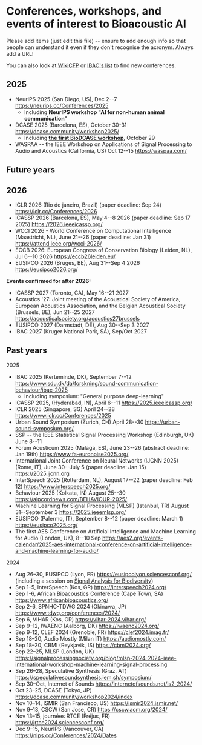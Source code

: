 
Conferences, workshops, and events of interest to Bioacoustic AI
==============================================

Please add items (just edit this file) -- ensure to add enough info so that people can understand it even if they don't recognise the acronym. Always add a URL!

You can also look at [WikiCFP](http://www.wikicfp.com/)  or [IBAC's list](https://www.ibac.info/meetings) to find new conferences.


2025
----

* NeurIPS 2025 (San Diego, US), Dec 2--7 https://neurips.cc/Conferences/2025
    * Including **NeurIPS workshop "AI for non-human animal communication"**
* DCASE 2025 (Barcelona, ES), October 30-31 https://dcase.community/workshop2025/
    * Including **[the first BioDCASE workshop](https://biodcase.github.io/workshop2025/)**, October 29
* WASPAA -- the IEEE Workshop on Applications of Signal Processing to Audio and Acoustics (California, US) Oct 12--15 https://waspaa.com/

Future years
------------

2026
----

* ICLR 2026 (Rio de janeiro, Brazil) (paper deadline: Sep 24) https://iclr.cc/Conferences/2026
* ICASSP 2026 (Barcelona, ES), May 4--8 2026 (paper deadline: Sep 17 2025) https://2026.ieeeicassp.org/
* WCCI 2026 - World Conference on Computational Intelligence (Maastricht, NL), June 21--26 (paper deadline: Jan 31) https://attend.ieee.org/wcci-2026/ 
* ECCB 2026: European Congress of Conservation Biology (Leiden, NL), Jul 6--10 2026 https://eccb26leiden.eu/
* EUSIPCO 2026 (Bruges, BE), Aug 31--Sep 4 2026 https://eusipco2026.org/

**Events confirmed for after 2026:**

* ICASSP 2027 (Toronto, CA), May 16--21 2027
* Acoustics '27: Joint meeting of the Acoustical Society of America, European Acoustics Association, and the Belgian Acoustical Society (Brussels, BE), Jun 21--25 2027 https://acousticalsociety.org/acoustics27brussels
* EUSIPCO 2027 (Darmstadt, DE), Aug 30--Sep 3 2027
* IBAC 2027 (Kruger National Park, SA), Sep/Oct 2027


Past years
----------

2025

* IBAC 2025 (Kerteminde, DK), September 7--12 https://www.sdu.dk/da/forskning/sound-communication-behaviour/ibac-2025
     * Including symposium: "General purpose deep-learning"
* ICASSP 2025, (Hyderabad, IN), April 6--11 https://2025.ieeeicassp.org/
* ICLR 2025 (Singapore, SG) April 24--28 https://www.iclr.cc/Conferences/2025
* Urban Sound Symposium (Zurich, CH) April 28--30 https://urban-sound-symposium.org/
* SSP -- the IEEE Statistical Signal Processing Workshop (Edinburgh, UK) June 8--11
* Forum Acusticum 2025 (Malaga, ES), June 23--26 (abstract deadline: Jan 19th) https://www.fa-euronoise2025.org/
* International Joint Conference on Neural Networks (IJCNN 2025) (Rome, IT), June 30--July 5 (paper deadline: Jan 15) https://2025.ijcnn.org
* InterSpeech 2025 (Rotterdam, NL), August 17--22 (paper deadline: Feb 12) https://www.interspeech2025.org/
* Behaviour 2025 (Kolkata, IN) August 25--30 https://alpcordnews.com/BEHAVIOUR-2025/
* Machine Learning for Signal Processing (MLSP) (Istanbul, TR) August 31--September 3 https://2025.ieeemlsp.org/
* EUSIPCO (Palermo, IT), September 8--12 (paper deadline: March 1) https://eusipco2025.org/
* The first AES Conference on Artificial Intelligence and Machine Learning for Audio (London, UK), 8--10 Sep https://aes2.org/events-calendar/2025-aes-international-conference-on-artificial-intelligence-and-machine-learning-for-audio/

2024

* Aug 26–30, EUSIPCO (Lyon, FR) https://eusipcolyon.sciencesconf.org/ (including a session on [Signal Analysis for Biodiversity](http://mcld.co.uk/blog/2024/eusipco-2024-special-session-signal-analysis-for-biodiversity.html))
* Sep 1–5, InterSpeech (Kos, GR) https://interspeech2024.org/
* Sep 1-6, African Bioacoustics Conference (Cape Town, SA) https://www.africanbioacoustics.org/
* Sep 2-6, SPNHC-TDWG 2024 (Okinawa, JP) https://www.tdwg.org/conferences/2024/
* Sep 6, VIHAR (Kos, GR) https://vihar-2024.vihar.org/
* Sep 9–12, IWAENC (Aalborg, DK) https://iwaenc2024.org/
* Sep 9-12, CLEF 2024 (Grenoble, FR) https://clef2024.imag.fr/
* Sep 18–20, Audio Mostly (Milan IT) https://audiomostly.com/
* Sep 18–20, CBMI (Reykjavik, IS) https://cbmi2024.org/
* Sep 22–25, MLSP (London, UK) https://signalprocessingsociety.org/blog/mlsp-2024-2024-ieee-international-workshop-machine-learning-signal-processing
* Sep 26–28, Speculative Synthesis  (Graz, AT) https://speculativesoundsynthesis.iem.sh/symposium/
* Sep 30–Oct, Internet of Sounds https://internetofsounds.net/is2_2024/
* Oct 23–25, DCASE (Tokyo, JP) https://dcase.community/workshop2024/index
* Nov 10–14, ISMIR (San Francisco, US) https://ismir2024.ismir.net/
* Nov 9–13, CSCW (San Jose, CR) https://cscw.acm.org/2024/
* Nov 13–15, journées RTCE (Fréjus, FR) https://jrtce2024.sciencesconf.org/
* Dec 9–15, NeurIPS (Vancouver, CA) https://nips.cc/Conferences/2024/Dates


